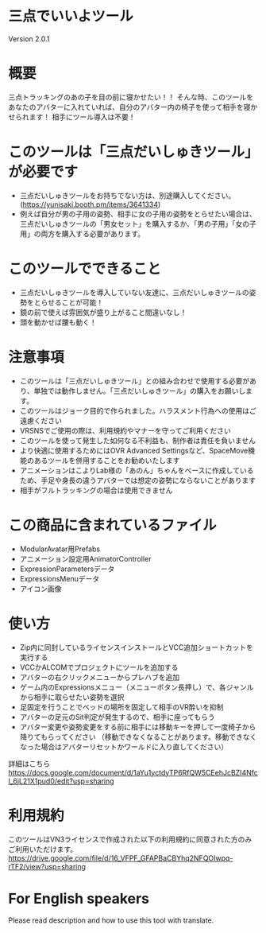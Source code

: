 # 三点でいいよツール
Version 2.0.1

# 概要
三点トラッキングのあの子を目の前に寝かせたい！！
そんな時、このツールをあなたのアバターに入れていれば、自分のアバター内の椅子を使って相手を寝かせられます！
相手にツール導入は不要！

# このツールは「三点だいしゅきツール」が必要です
- 三点だいしゅきツールをお持ちでない方は、別途購入してください。(https://yunisaki.booth.pm/items/3641334)
- 例えば自分が男の子用の姿勢、相手に女の子用の姿勢をとらせたい場合は、三点だいしゅきツールの「男女セット」を購入するか、「男の子用」「女の子用」の両方を購入する必要があります。

# このツールでできること
- 三点だいしゅきツールを導入していない友達に、三点だいしゅきツールの姿勢をとらせることが可能！
- 鏡の前で使えば雰囲気が盛り上がること間違いなし！
- 頭を動かせば腰も動く！

# 注意事項
- このツールは「三点だいしゅきツール」との組み合わせで使用する必要があり、単独では動作しません。「三点だいしゅきツール」の購入をお願いします。
- このツールはジョーク目的で作られました。ハラスメント行為への使用はご遠慮ください
- VRSNSでご使用の際は、利用規約やマナーを守ってご利用ください
- このツールを使って発生した如何なる不利益も、制作者は責任を負いません
- より快適に使用するためにはOVR Advanced Settingsなど、SpaceMove機能のあるツールを併用することをお勧めいたします
- アニメーションはこよりLab様の「あのん」ちゃんをベースに作成しているため、手足や身長の違うアバターでは想定の姿勢にならないことがあります
- 相手がフルトラッキングの場合は使用できません

# この商品に含まれているファイル
- ModularAvatar用Prefabs
- アニメーション設定用AnimatorController
- ExpressionParametersデータ
- ExpressionsMenuデータ
- アイコン画像

# 使い方
- Zip内に同封しているライセンスインストールとVCC追加ショートカットを実行する
- VCCかALCOMでプロジェクトにツールを追加する
- アバターの右クリックメニューからプレハブを追加
- ゲーム内のExpressionsメニュー（メニューボタン長押し）で、各ジャンルから相手に取らせたい姿勢を選択
- 足固定を行うことでベッドの場所を固定して相手のVR酔いを抑制
- アバターの足元のSit判定が発生するので、相手に座ってもらう
- アバター変更や姿勢変更をする前に相手には移動キーを押して一度椅子から降りてもらってください
（移動できなくなることがあります。移動できなくなった場合はアバターリセットかワールドに入り直してください）

詳細はこちら
https://docs.google.com/document/d/1aYu1yctdyTP6RfQW5CEehJcBZI4NfcI_6jL21X1pud0/edit?usp=sharing

# 利用規約
このツールはVN3ライセンスで作成された以下の利用規約に同意された方のみご利用いただけます。
https://drive.google.com/file/d/16_VFPF_GFAPBaCBYhq2NFQOIwpq-rTF2/view?usp=sharing

# For English speakers
Please read description and how to use this tool with translate.
